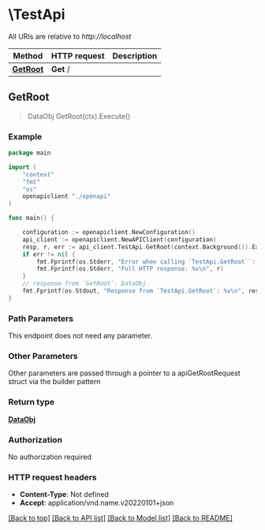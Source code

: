 # \TestApi

All URIs are relative to *http://localhost*

Method | HTTP request | Description
------------- | ------------- | -------------
[**GetRoot**](TestApi.md#GetRoot) | **Get** / | 



## GetRoot

> DataObj GetRoot(ctx).Execute()



### Example

```go
package main

import (
    "context"
    "fmt"
    "os"
    openapiclient "./openapi"
)

func main() {

    configuration := openapiclient.NewConfiguration()
    api_client := openapiclient.NewAPIClient(configuration)
    resp, r, err := api_client.TestApi.GetRoot(context.Background()).Execute()
    if err != nil {
        fmt.Fprintf(os.Stderr, "Error when calling `TestApi.GetRoot``: %v\n", err)
        fmt.Fprintf(os.Stderr, "Full HTTP response: %v\n", r)
    }
    // response from `GetRoot`: DataObj
    fmt.Fprintf(os.Stdout, "Response from `TestApi.GetRoot`: %v\n", resp)
}
```

### Path Parameters

This endpoint does not need any parameter.

### Other Parameters

Other parameters are passed through a pointer to a apiGetRootRequest struct via the builder pattern


### Return type

[**DataObj**](DataObj.md)

### Authorization

No authorization required

### HTTP request headers

- **Content-Type**: Not defined
- **Accept**: application/vnd.name.v20220101+json

[[Back to top]](#) [[Back to API list]](../README.md#documentation-for-api-endpoints)
[[Back to Model list]](../README.md#documentation-for-models)
[[Back to README]](../README.md)

